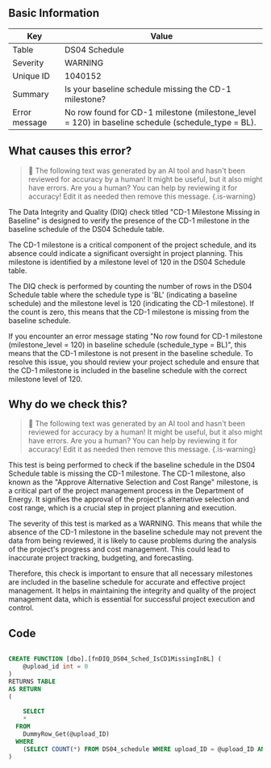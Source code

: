 ## Basic Information
| Key         | Value          |
|-------------|----------------|
| Table       | DS04 Schedule |
| Severity    | WARNING |
| Unique ID   | 1040152   |
| Summary     | Is your baseline schedule missing the CD-1 milestone? |
| Error message | No row found for CD-1 milestone (milestone_level = 120) in baseline schedule (schedule_type = BL). |

## What causes this error?

> :robot: The following text was generated by an AI tool and hasn't been reviewed for accuracy by a human! It might be useful, but it also might have errors. Are you a human? You can help by reviewing it for accuracy! Edit it as needed then remove this message.
{.is-warning}

The Data Integrity and Quality (DIQ) check titled "CD-1 Milestone Missing in Baseline" is designed to verify the presence of the CD-1 milestone in the baseline schedule of the DS04 Schedule table. 

The CD-1 milestone is a critical component of the project schedule, and its absence could indicate a significant oversight in project planning. This milestone is identified by a milestone level of 120 in the DS04 Schedule table. 

The DIQ check is performed by counting the number of rows in the DS04 Schedule table where the schedule type is 'BL' (indicating a baseline schedule) and the milestone level is 120 (indicating the CD-1 milestone). If the count is zero, this means that the CD-1 milestone is missing from the baseline schedule.

If you encounter an error message stating "No row found for CD-1 milestone (milestone_level = 120) in baseline schedule (schedule_type = BL)", this means that the CD-1 milestone is not present in the baseline schedule. To resolve this issue, you should review your project schedule and ensure that the CD-1 milestone is included in the baseline schedule with the correct milestone level of 120.
## Why do we check this?

> :robot: The following text was generated by an AI tool and hasn't been reviewed for accuracy by a human! It might be useful, but it also might have errors. Are you a human? You can help by reviewing it for accuracy! Edit it as needed then remove this message.
{.is-warning}

This test is being performed to check if the baseline schedule in the DS04 Schedule table is missing the CD-1 milestone. The CD-1 milestone, also known as the "Approve Alternative Selection and Cost Range" milestone, is a critical part of the project management process in the Department of Energy. It signifies the approval of the project's alternative selection and cost range, which is a crucial step in project planning and execution.

The severity of this test is marked as a WARNING. This means that while the absence of the CD-1 milestone in the baseline schedule may not prevent the data from being reviewed, it is likely to cause problems during the analysis of the project's progress and cost management. This could lead to inaccurate project tracking, budgeting, and forecasting.

Therefore, this check is important to ensure that all necessary milestones are included in the baseline schedule for accurate and effective project management. It helps in maintaining the integrity and quality of the project management data, which is essential for successful project execution and control.
## Code

```sql

CREATE FUNCTION [dbo].[fnDIQ_DS04_Sched_IsCD1MissingInBL] (
	@upload_id int = 0
)
RETURNS TABLE
AS RETURN
(
	
	SELECT 
    * 
  FROM 
    DummyRow_Get(@upload_ID)	
  WHERE
    (SELECT COUNT(*) FROM DS04_schedule WHERE upload_ID = @upload_ID AND schedule_type = 'BL' AND milestone_level = 120) = 0
)
```
